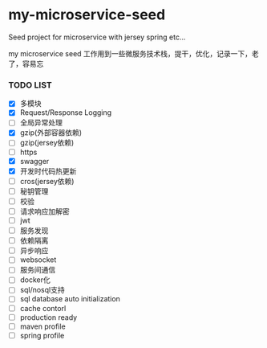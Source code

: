 # my-microservice-seed
Seed project for microservice with jersey spring etc...

my microservice seed 工作用到一些微服务技术栈，提干，优化，记录一下，老了，容易忘

### TODO LIST

- [x] 多模块
- [x] Request/Response Logging
- [ ] 全局异常处理
- [x] gzip(外部容器依赖)
- [ ] gzip(jersey依赖)
- [ ] https
- [x] swagger
- [x] 开发时代码热更新
- [ ] cros(jersey依赖)
- [ ] 秘钥管理
- [ ] 校验
- [ ] 请求响应加解密
- [ ] jwt
- [ ] 服务发现
- [ ] 依赖隔离
- [ ] 异步响应
- [ ] websocket
- [ ] 服务间通信
- [ ] docker化
- [ ] sql/nosql支持
- [ ] sql database auto initialization
- [ ] cache contorl
- [ ] production ready
- [ ] maven profile
- [ ] spring profile
